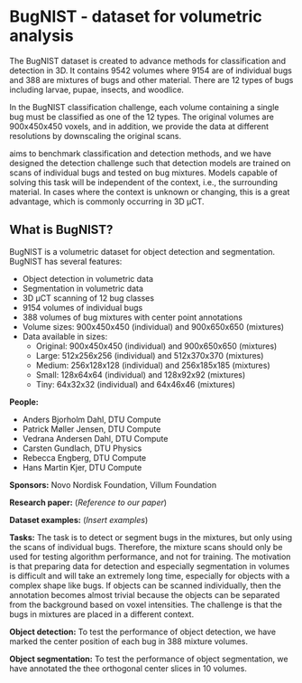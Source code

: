 # BugNIST - dataset for volumetric analysis

The BugNIST dataset is created to advance methods for classification and detection in 3D. It contains 9542 volumes where 9154 are of individual bugs and 388 are mixtures of bugs and other material. There are 12 types of bugs including larvae, pupae, insects, and woodlice. 

In the BugNIST classification challenge, each volume containing a single bug must be classified as one of the 12 types. The original volumes are 900x450x450 voxels, and in addition, we provide the data at different resolutions by downscaling the original scans. 

aims to benchmark classification and detection methods, and we have designed the detection challenge such that detection models are trained on scans of individual bugs and tested on bug mixtures. Models capable of solving this task will be independent of the context, i.e., the surrounding material. In cases where the context is unknown or changing, this is a great advantage, which is commonly occurring in 3D µCT. 




## What is BugNIST?
BugNIST is a volumetric dataset for object detection and segmentation. BugNIST has several features:
-	Object detection in volumetric data
-	Segmentation in volumetric data
-	3D µCT scanning of 12 bug classes
-	9154 volumes of individual bugs
-	388 volumes of bug mixtures with center point annotations
-	Volume sizes: 900x450x450 (individual) and 900x650x650 (mixtures)
-   Data available in sizes: 
    - Original: 900x450x450 (individual) and 900x650x650 (mixtures)
    - Large: 512x256x256 (individual) and 512x370x370 (mixtures)
    - Medium: 256x128x128 (individual) and 256x185x185 (mixtures)
    - Small: 128x64x64 (individual) and 128x92x92 (mixtures)
    - Tiny: 64x32x32 (individual) and 64x46x46 (mixtures)

**People:**
- Anders Bjorholm Dahl, DTU Compute
- Patrick Møller Jensen, DTU Compute
- Vedrana Andersen Dahl, DTU Compute
- Carsten Gundlach, DTU Physics
- Rebecca Engberg, DTU Compute
- Hans Martin Kjer, DTU Compute

**Sponsors:**
Novo Nordisk Foundation, Villum Foundation

**Research paper:** (*Reference to our paper*)

**Dataset examples:** (*Insert examples*)


**Tasks:**
The task is to detect or segment bugs in the mixtures, but only using the scans of individual bugs. Therefore, the mixture scans should only be used for testing algorithm performance, and not for training. The motivation is that preparing data for detection and especially segmentation in volumes is difficult and will take an extremely long time, especially for objects with a complex shape like bugs. If objects can be scanned individually, then the annotation becomes almost trivial because the objects can be separated from the background based on voxel intensities. The challenge is that the bugs in mixtures are placed in a different context.

**Object detection:**
To test the performance of object detection, we have marked the center position of each bug in 388 mixture volumes.

**Object segmentation:**
To test the performance of object segmentation, we have annotated the thee orthogonal center slices in 10 volumes. 
